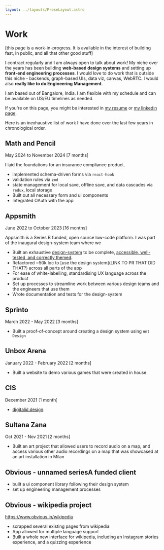 ```yaml
---
layout: ../layouts/ProseLayout.astro
---
```


# Work

[this page is a work-in-progress. It is available in the interest of building fast, in public, and all that other good stuff]

I contract regularly and I am always open to talk about work! My niche over the years has been building **web-based design systems** and setting up **front-end engineering processes**. I would love to do work that is outside this niche - backends, graph-based UIs, data viz, canvas, WebRTC. I would also **really like to do Engineering Management**.

I am based out of Bangalore, India. I am flexible with my schedule and can be available on US/EU timelines as needed.

If you're on this page, you might be interested in [my resume](/resume) or [my linkedin page](https://www.linkedin.com/in/tanvi-bhakta).

Here is an inexhaustive list of work I have done over the last few years in chronological order.

## Math and Pencil

May 2024 to November 2024 [7 months]

I laid the foundations for an insurance compliance product.

- implemented schema-driven forms via `react-hook`
- validation rules via `zod`
- state management for local save, offline save, and data cascades via `redux`, local storage
- Built out all necessary form and ui components
- Integrated OAuth with the app

## Appsmith

June 2022 to October 2023 [16 months]

Appsmith is a Series B funded, open source low-code platform. I was part of the inaugural design-system team where we

- Built an exhaustive [design-system](https://github.com/appsmithorg/design-system/) to be complete, [accessible, well-tested, and correctly themed](https://design-system.appsmith.com/?path=/docs/ads-components-avatar--docs).
- Refactored ~50k loc to [use the design system](LINK TO PR THAT DID THAT?) across all parts of the app
- For ease of white-labelling, standardising UX language across the product
- Set up processes to streamline work between various design teams and the engineers that use them
- Wrote documentation and tests for the design-system

## Sprinto

March 2022 - May 2022 [3 months]

- Built a proof-of-concept around creating a design system using `Ant Design`

## Unbox Arena

January 2022 - February 2022 [2 months]

- Built a website to demo various games that were created in house.

## CIS

December 2021 [1 month]

- [digitalid.design](digitalid.design)

## Sultana Zana

Oct 2021 - Nov 2021 [2 months]

- Built an art project that allowed users to record audio on a map, and access various other audio recordings on a map that was showcased at an art installation in Milan

## Obvious - unnamed seriesA funded client

- built a ui component library following their design system
- set up engineering management processes

## Obvious - wikipedia project

https://www.obvious.in/wikipedia

- scrapped several existing pages from wikipedia
- App allowed for multiple language support
- Built a whole new interface for wikipedia, including an Instagram stories experience, and a quizzing experience

